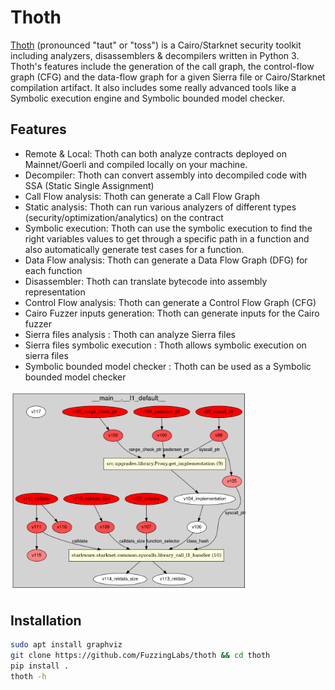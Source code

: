 # Thoth

[Thoth](https://github.com/FuzzingLabs/thoth) (pronounced "taut" or "toss") is a Cairo/Starknet security toolkit including analyzers, disassemblers & decompilers written in Python 3. Thoth's features include the generation of the call graph, the control-flow graph (CFG) and the data-flow graph for a given Sierra file or Cairo/Starknet compilation artifact. It also includes some really advanced tools like a Symbolic execution engine and Symbolic bounded model checker.

## Features

- Remote & Local: Thoth can both analyze contracts deployed on Mainnet/Goerli and compiled locally on your machine.
- Decompiler: Thoth can convert assembly into decompiled code with SSA (Static Single Assignment)
- Call Flow analysis: Thoth can generate a Call Flow Graph
- Static analysis: Thoth can run various analyzers of different types (security/optimization/analytics) on the contract
- Symbolic execution: Thoth can use the symbolic execution to find the right variables values to get through a specific path in a function and also automatically generate test cases for a function.
- Data Flow analysis: Thoth can generate a Data Flow Graph (DFG) for each function
- Disassembler: Thoth can translate bytecode into assembly representation
- Control Flow analysis: Thoth can generate a Control Flow Graph (CFG)
- Cairo Fuzzer inputs generation: Thoth can generate inputs for the Cairo fuzzer
- Sierra files analysis : Thoth can analyze Sierra files
- Sierra files symbolic execution : Thoth allows symbolic execution on sierra files
- Symbolic bounded model checker : Thoth can be used as a Symbolic bounded model checker
<img alt="thoth" src="img/ch02-13-thoth.png" class="center" style="width: 75%;" />

## Installation

```bash
sudo apt install graphviz
git clone https://github.com/FuzzingLabs/thoth && cd thoth
pip install .
thoth -h
```